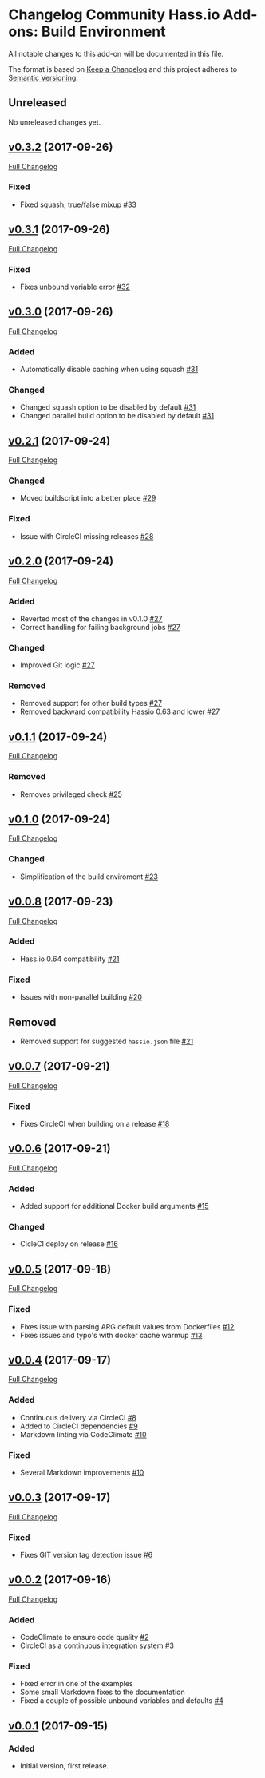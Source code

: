 # Changelog Community Hass.io Add-ons: Build Environment

All notable changes to this add-on will be documented in this file.

The format is based on [Keep a Changelog][keep-a-changelog]
and this project adheres to [Semantic Versioning][semantic-versioning].

## Unreleased

No unreleased changes yet.

## [v0.3.2][v0.3.2] (2017-09-26)

[Full Changelog][v0.3.1-v0.3.2]

### Fixed

- Fixed squash, true/false mixup [#33][33]

## [v0.3.1][v0.3.1] (2017-09-26)

[Full Changelog][v0.3.0-v0.3.1]

### Fixed

- Fixes unbound variable error [#32][32]

## [v0.3.0][v0.3.0] (2017-09-26)

[Full Changelog][v0.2.1-v0.3.0]

### Added

- Automatically disable caching when using squash [#31][31]

### Changed

- Changed squash option to be disabled by default [#31][31]
- Changed parallel build option to be disabled by default [#31][31]

## [v0.2.1][v0.2.1] (2017-09-24)

[Full Changelog][v0.2.0-v0.2.1]

### Changed

- Moved buildscript into a better place [#29][29]

### Fixed

- Issue with CircleCI missing releases [#28][28]

## [v0.2.0][v0.2.0] (2017-09-24)

[Full Changelog][v0.1.1-v0.2.0]

### Added

- Reverted most of the changes in v0.1.0 [#27][27]
- Correct handling for failing background jobs [#27][27]

### Changed

- Improved Git logic [#27][27]

### Removed

- Removed support for other build types [#27][27]
- Removed backward compatibility Hassio 0.63 and lower [#27][27]

## [v0.1.1][v0.1.1] (2017-09-24)

[Full Changelog][v0.1.0-v0.1.1]

### Removed

- Removes privileged check [#25][25]

## [v0.1.0][v0.1.0] (2017-09-24)

[Full Changelog][v0.0.8-v0.1.0]

### Changed

- Simplification of the build enviroment [#23][23]

## [v0.0.8][v0.0.8] (2017-09-23)

[Full Changelog][v0.0.7-v0.0.8]

### Added

- Hass.io 0.64 compatibility [#21][21]

### Fixed

- Issues with non-parallel building [#20][20]

## Removed

- Removed support for suggested `hassio.json` file [#21][21]

## [v0.0.7][v0.0.7] (2017-09-21)

[Full Changelog][v0.0.6-v0.0.7]

### Fixed

- Fixes CircleCI when building on a release [#18][18]

## [v0.0.6][v0.0.6] (2017-09-21)

[Full Changelog][v0.0.5-v0.0.6]

### Added

- Added support for additional Docker build arguments [#15][15]

### Changed

- CicleCI deploy on release [#16][16]

## [v0.0.5][v0.0.5] (2017-09-18)

[Full Changelog][v0.0.4-v0.0.5]

### Fixed

- Fixes issue with parsing ARG default values from Dockerfiles [#12][12]
- Fixes issues and typo's with docker cache warmup [#13][13]

## [v0.0.4][v0.0.4] (2017-09-17)

[Full Changelog][v0.0.3-v0.0.4]

### Added

- Continuous delivery via CircleCI [#8][8]
- Added to CircleCI dependencies [#9][9]
- Markdown linting via CodeClimate [#10][10]

### Fixed

- Several Markdown improvements [#10][10]

## [v0.0.3][v0.0.3] (2017-09-17)

[Full Changelog][v0.0.2-v0.0.3]

### Fixed

- Fixes GIT version tag detection issue [#6][6]

## [v0.0.2][v0.0.2] (2017-09-16)

[Full Changelog][v0.0.1-v0.0.2]

### Added

- CodeClimate to ensure code quality [#2][2]
- CircleCI as a continuous integration system [#3][3]

### Fixed

- Fixed error in one of the examples
- Some small Markdown fixes to the documentation
- Fixed a couple of possible unbound variables and defaults [#4][4]

## [v0.0.1] (2017-09-15)

### Added

- Initial version, first release.

[10]: https://github.com/hassio-addons/build-env/pull/10
[12]: https://github.com/hassio-addons/build-env/pull/12
[13]: https://github.com/hassio-addons/build-env/pull/13
[15]: https://github.com/hassio-addons/build-env/pull/15
[16]: https://github.com/hassio-addons/build-env/pull/16
[18]: https://github.com/hassio-addons/build-env/pull/18
[2]: https://github.com/hassio-addons/build-env/pull/2
[20]: https://github.com/hassio-addons/build-env/pull/20
[21]: https://github.com/hassio-addons/build-env/pull/21
[23]: https://github.com/hassio-addons/build-env/pull/23
[25]: https://github.com/hassio-addons/build-env/pull/25
[27]: https://github.com/hassio-addons/build-env/pull/27
[28]: https://github.com/hassio-addons/build-env/pull/28
[29]: https://github.com/hassio-addons/build-env/pull/29
[3]: https://github.com/hassio-addons/build-env/pull/3
[31]: https://github.com/hassio-addons/build-env/pull/31
[32]: https://github.com/hassio-addons/build-env/pull/32
[33]: https://github.com/hassio-addons/build-env/pull/33
[4]: https://github.com/hassio-addons/build-env/pull/4
[6]: https://github.com/hassio-addons/build-env/pull/6
[8]: https://github.com/hassio-addons/build-env/pull/8
[9]: https://github.com/hassio-addons/build-env/pull/9
[keep-a-changelog]: http://keepachangelog.com/en/1.0.0/
[semantic-versioning]: http://semver.org/spec/v2.0.0.html
[v0.0.1-v0.0.2]: https://github.com/hassio-addons/build-env/compare/v0.0.1...v0.0.2
[v0.0.1]: https://github.com/hassio-addons/build-env/tree/v0.0.1
[v0.0.2-v0.0.3]: https://github.com/hassio-addons/build-env/compare/v0.0.2...v0.0.3
[v0.0.2]: https://github.com/hassio-addons/build-env/tree/v0.0.2
[v0.0.3-v0.0.4]: https://github.com/hassio-addons/build-env/compare/v0.0.3...v0.0.4
[v0.0.3]: https://github.com/hassio-addons/build-env/tree/v0.0.3
[v0.0.4-v0.0.5]: https://github.com/hassio-addons/build-env/compare/v0.0.4...v0.0.5
[v0.0.4]: https://github.com/hassio-addons/build-env/tree/v0.0.4
[v0.0.5-v0.0.6]: https://github.com/hassio-addons/build-env/compare/v0.0.5...v0.0.6
[v0.0.5]: https://github.com/hassio-addons/build-env/tree/v0.0.5
[v0.0.6-v0.0.7]: https://github.com/hassio-addons/build-env/compare/v0.0.6...v0.0.7
[v0.0.6]: https://github.com/hassio-addons/build-env/tree/v0.0.6
[v0.0.7-v0.0.8]: https://github.com/hassio-addons/build-env/compare/v0.0.7...v0.0.8
[v0.0.7]: https://github.com/hassio-addons/build-env/tree/v0.0.7
[v0.0.8-v0.1.0]: https://github.com/hassio-addons/build-env/compare/v0.0.8...v0.1.0
[v0.0.8]: https://github.com/hassio-addons/build-env/tree/v0.0.8
[v0.1.0-v0.1.1]: https://github.com/hassio-addons/build-env/compare/v0.1.0...v0.1.1
[v0.1.0]: https://github.com/hassio-addons/build-env/tree/v0.1.0
[v0.1.1-v0.2.0]: https://github.com/hassio-addons/build-env/compare/v0.1.1...v0.2.0
[v0.1.1]: https://github.com/hassio-addons/build-env/tree/v0.1.1
[v0.2.0-v0.2.1]: https://github.com/hassio-addons/build-env/compare/v0.2.0...v0.2.1
[v0.2.0]: https://github.com/hassio-addons/build-env/tree/v0.2.0
[v0.2.1-v0.3.0]: https://github.com/hassio-addons/build-env/compare/v0.2.1...v0.3.0
[v0.2.1]: https://github.com/hassio-addons/build-env/tree/v0.2.1
[v0.3.0-v0.3.1]: https://github.com/hassio-addons/build-env/compare/v0.3.0...v0.3.1
[v0.3.0]: https://github.com/hassio-addons/build-env/tree/v0.3.0
[v0.3.1-v0.3.2]: https://github.com/hassio-addons/build-env/compare/v0.3.1...v0.3.2
[v0.3.1]: https://github.com/hassio-addons/build-env/tree/v0.3.1
[v0.3.2]: https://github.com/hassio-addons/build-env/tree/v0.3.2
